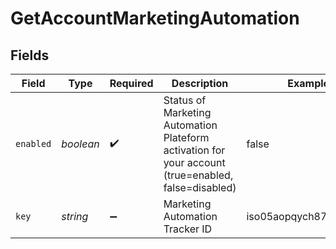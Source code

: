 # GetAccountMarketingAutomation


## Fields

| Field                                                                                               | Type                                                                                                | Required                                                                                            | Description                                                                                         | Example                                                                                             |
| --------------------------------------------------------------------------------------------------- | --------------------------------------------------------------------------------------------------- | --------------------------------------------------------------------------------------------------- | --------------------------------------------------------------------------------------------------- | --------------------------------------------------------------------------------------------------- |
| `enabled`                                                                                           | *boolean*                                                                                           | :heavy_check_mark:                                                                                  | Status of Marketing Automation Plateform activation for your account (true=enabled, false=disabled) | false                                                                                               |
| `key`                                                                                               | *string*                                                                                            | :heavy_minus_sign:                                                                                  | Marketing Automation Tracker ID                                                                     | iso05aopqych87ysy0jymf                                                                              |